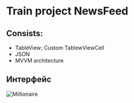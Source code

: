 # Train project NewsFeed

## Consists:

- TableView; Custom TablewViewCell
- JSON
- MVVM architecture

## Интерфейс

![Millionaire]()





